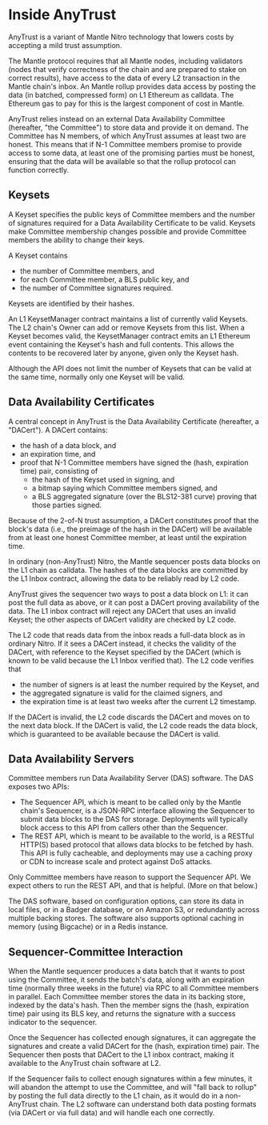 # Inside AnyTrust

AnyTrust is a variant of Mantle Nitro technology that lowers costs by accepting a mild trust assumption. 

The Mantle protocol requires that all Mantle nodes, including validators (nodes that verify correctness of the chain and are prepared to stake on correct results), have access to the data of every L2 transaction in the Mantle chain's inbox. An Mantle rollup provides data access by posting the data (in batched, compressed form) on L1 Ethereum as calldata. The Ethereum gas to pay for this is the largest component of cost in Mantle.

AnyTrust relies instead on an external Data Availability Committee (hereafter, "the Committee") to store data and provide it on demand. The Committee has N members, of which AnyTrust assumes at least two are honest.  This means that if N-1 Committee members promise to provide access to some data, at least one of the promising parties must be honest, ensuring that the data will be available so that the rollup protocol can function correctly.

## Keysets

A Keyset specifies the public keys of Committee members and the number of signatures required for a Data Availability Certificate to be valid.  Keysets make Committee membership changes possible and provide Committee members the ability to change their keys.

A Keyset contains

* the number of Committee members, and
* for each Committee member, a BLS public key, and
* the number of Committee signatures required.

Keysets are identified by their hashes.

An L1 KeysetManager contract maintains a list of currently valid Keysets. The L2 chain's Owner can add or remove Keysets from this list.  When a Keyset becomes valid, the KeysetManager contract emits an L1 Ethereum event containing the Keyset's hash and full contents. This allows the contents to be recovered later by anyone, given only the Keyset hash.

Although the API does not limit the number of Keysets that can be valid at the same time, normally only one Keyset will be valid.

## Data Availability Certificates

A central concept in AnyTrust is the Data Availability Certificate (hereafter, a "DACert").  A DACert contains:

* the hash of a data block, and
* an expiration time, and
* proof that N-1 Committee members have signed the (hash, expiration time) pair, consisting of
  * the hash of the Keyset used in signing, and
  * a bitmap saying which Committee members signed, and
  * a BLS aggregated signature (over the BLS12-381 curve) proving that those parties signed.

Because of the 2-of-N trust assumption, a DACert constitutes proof that the block's data (i.e., the preimage of the hash in the DACert) will be available from at least one honest Committee member, at least until the expiration time.

In ordinary (non-AnyTrust) Nitro, the Mantle sequencer posts data blocks on the L1 chain as calldata. The hashes of the data blocks are committed by the L1 Inbox contract, allowing the data to be reliably read by L2 code.

AnyTrust gives the sequencer two ways to post a data block on L1: it can post the full data as above, or it can post a DACert proving availability of the data. The L1 inbox contract will reject any DACert that uses an invalid Keyset; the other aspects of DACert validity are checked by L2 code.

The L2 code that reads data from the inbox reads a full-data block as in ordinary Nitro. If it sees a DACert instead, it checks the validity of the DACert, with reference to the Keyset specified by the DACert (which is known to be valid because the L1 Inbox verified that). The L2 code verifies that

* the number of signers is at least the number required by the Keyset, and
* the aggregated signature is valid for the claimed signers, and
* the expiration time is at least two weeks after the current L2 timestamp.

If the DACert is invalid, the L2 code discards the DACert and moves on to the next data block. If the DACert is valid, the L2 code reads the data block, which is guaranteed to be available because the DACert is valid.

## Data Availability Servers

Committee members run Data Availability Server (DAS) software.  The DAS exposes two APIs:

* The Sequencer API, which is meant to be called only by the Mantle chain's Sequencer, is a JSON-RPC interface allowing the Sequencer to submit data blocks to the DAS for storage. Deployments will typically block access to this API from callers other than the Sequencer.
* The REST API, which is meant to be available to the world, is a RESTful HTTP(S) based protocol that allows data blocks to be fetched by hash. This API is fully cacheable, and deployments may use a caching proxy or CDN to increase scale and protect against DoS attacks.

Only Committee members have reason to support the Sequencer API. We expect others to run the REST API, and that is helpful. (More on that below.)

The DAS software, based on configuration options, can store its data in local files, or in a Badger database, or on Amazon S3, or redundantly across multiple backing stores.  The software also supports optional caching in memory (using Bigcache) or in a Redis instance.

## Sequencer-Committee Interaction

When the Mantle sequencer produces a data batch that it wants to post using the Committee, it sends the batch's data, along with an expiration time (normally three weeks in the future) via RPC to all Committee members in parallel.  Each Committee member stores the data in its backing store, indexed by the data's hash. Then the member signs the (hash, expiration time) pair using its BLS key, and returns the signature with a success indicator to the sequencer.

Once the Sequencer has collected enough signatures, it can aggregate the signatures and create a valid DACert for the (hash, expiration time) pair.  The Sequencer then posts that DACert to the L1 inbox contract, making it available to the AnyTrust chain software at L2.

If the Sequencer fails to collect enough signatures within a few minutes, it will abandon the attempt to use the Committee, and will "fall back to rollup" by posting the full data directly to the L1 chain, as it would do in a non-AnyTrust chain. The L2 software can understand both data posting formats (via DACert or via full data) and will handle each one correctly.
